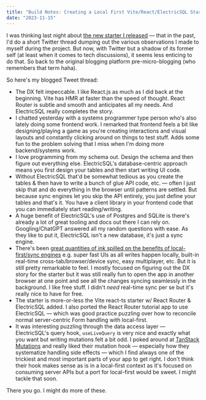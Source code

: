 ```yaml
---
title: "Build Notes: Creating a Local First Vite/React/ElectricSQL Starter"
date: "2023-11-15"
---
```


I was thinking last night about [the new starter I released](https://github.com/KyleAMathews/vite-react-router-electric-sql-starter) — that in the past, I'd do a short Twitter thread dumping out the various observations I made to myself during the project. But now, with Twitter but a shadow of its former self (at least when it comes to tech discussions), it seems less enticing to do that. So back to the original blogging platform pre-micro-blogging (who remembers that term haha).

So here's my blogged Tweet thread:

- The DX felt impeccable. I like React.js as much as I did back at the beginning. Vite has HMR at faster than the speed of thought. React Router is subtle and smooth and anticipates all my needs. And ElectricSQL really completes the story.
- I chatted yesterday with a systems programmer type person who's also lately doing some frontend work. I remarked that frontend feels a bit like designing/playing a game as you're creating interactions and visual layouts and constantly clicking around on things to test stuff. Adds some fun to the problem solving that I miss when I'm doing more backend/systems work.
- I love programming from my schema out. Design the schema and then figure out everything else. ElectricSQL's database-centric approach means you first design your tables and then start writing UI code.
- Without ElectricSQL that'd be somewhat tedious as you create the tables & then have to write a bunch of glue API code, etc. — often I just skip that and do everything in the browser until patterns are settled. But because sync engines let you skip the API entirely, you just define your tables and that's it. You have a client library in your frontend code that you can immediately start reading/writing.
- A huge benefit of ElectricSQL's use of Postgres and SQLite is there's already a lot of great tooling and docs out there I can rely on. Googling/ChatGPT answered all my random questions with ease. As they like to put it, ElectricSQL isn't a new database, it's just a sync engine. 
- There's been [great quantities of ink spilled on the benefits of local-first/sync engines](/some-notes-on-local-first-development/) e.g. super fast UIs as all writes happen locally, built-in real-time cross-tab/browser/device sync, easy multiplayer, etc. But it is still pretty remarkable to feel. I mostly focused on figuring out the DX story for the starter but it was still really fun to open the app in another browser at one point and see all the changes syncing seamlessly in the background. I like free stuff. I didn't _need_ real-time sync per se but it's really nice to have for free.
- The starter is more-or-less the Vite react-ts starter w/ React Router & ElectricSQL added. I also ported the React Router tutorial app to use ElectricSQL — which was good practice puzzling over how to reconcile normal server-centric Form handling with local-first.
- It was interesting puzzling through the data access layer — ElectricSQL's query hook, `useLiveQuery` is very nice and exactly what you want but writing mutations felt a bit odd. I poked around at [TanStack Mutations](https://tanstack.com/query/v4/docs/react/guides/mutations) and really liked their mutation hook — especially how they systematize handling side effects — which I find always one of the trickiest and most important parts of your app to get right. I don't think their hook makes sense as is in a local-first context as it's focused on consuming server APIs but a port for local-first would be sweet. I might tackle that soon.

There you go. I might do more of these.
